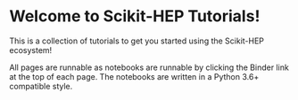 Welcome to Scikit-HEP Tutorials!
================================

This is a collection of tutorials to get you started using the Scikit-HEP ecosystem!

All pages are runnable as notebooks are runnable by clicking the Binder link at the
top of each page. The notebooks are written in a Python 3.6+ compatible style.